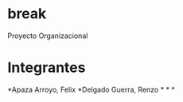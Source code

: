 break
=======

Proyecto Organizacional

Integrantes
=======

*Apaza Arroyo, Felix
*Delgado Guerra, Renzo
*
*
*
